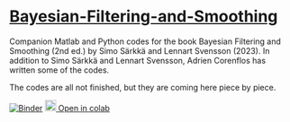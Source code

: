 # [Bayesian-Filtering-and-Smoothing](http://www.cambridge.org/9781108926645)
Companion Matlab and Python codes for the book Bayesian Filtering and Smoothing (2nd ed.) by Simo Särkkä and Lennart Svensson (2023). In addition to Simo Särkkä and Lennart Svensson, Adrien Corenflos has written some of the codes.

The codes are all not finished, but they are coming here piece by piece. 

[![Binder](http://mybinder.org/badge.svg)](https://beta.mybinder.org/v2/gh/EEA-sensors/Bayesian-Filtering-and-Smoothing/main)
<a href="https://colab.research.google.com/github/EEA-sensors/Bayesian-Filtering-and-Smoothing"><img src="https://colab.research.google.com/img/colab_favicon_256px.png" width="20" height="20"/> Open in colab</a>
